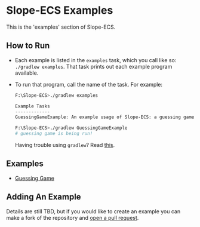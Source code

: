 # Slope-ECS Examples
This is the 'examples' section of Slope-ECS. 

## How to Run
- Each example is listed in the `examples` task, which you call like so: `./gradlew examples`. That task prints out each example program available. 
  
- To run that program, call the name of the task. For example:
    ```bash
    F:\Slope-ECS>./gradlew examples
    
    Example Tasks
    -------------
    GuessingGameExample: An example usage of Slope-ECS: a guessing game.
    
    F:\Slope-ECS>./gradlew GuessingGameExample
    # guessing game is being run!
    ```
  Having trouble using `gradlew`? Read [this][Terminals Are Different].
  
## Examples
- [Guessing Game][Guessing Game Package]

## Adding An Example
Details are still TBD, but if you would like to create an example you can make a fork of the repository
and [open a pull request][Pull Request].


[Terminals Are Different]: https://gist.github.com/lucasstarsz/9bbc306f8655b916367d557043e498ad "Terminals Access Files Differently"

[Guessing Game Package]: java/examples/guessinggame "Slope-ECS: Guessing Game Example"

[Pull Request]: https://github.com/lucasstarsz/Slope-ECS/compare "Slope-ECS: Create Pull Request"
